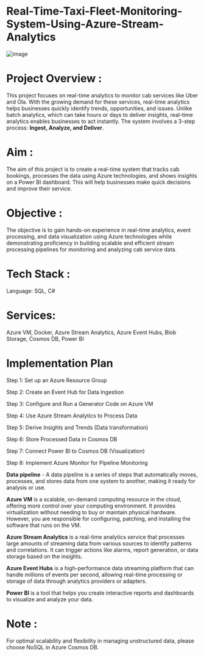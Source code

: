 # Real-Time-Taxi-Fleet-Monitoring-System-Using-Azure-Stream-Analytics
![image](https://github.com/user-attachments/assets/64617a5a-5eec-4194-a70b-82a43f62df4c)

# Project Overview :
This project focuses on real-time analytics to monitor cab services like Uber and Ola. With the growing demand for these services, real-time analytics helps businesses quickly identify trends, opportunities, and issues. Unlike batch analytics, which can take hours or days to deliver insights, real-time analytics enables businesses to act instantly. 
The system involves a 3-step process: **Ingest, Analyze, and Deliver**.

# Aim :
The aim of this project is to create a real-time system that tracks cab bookings, processes the data using Azure technologies, and shows insights on a Power BI dashboard. This will help businesses make quick decisions and improve their service.
# Objective :
The objective is to gain hands-on experience in real-time analytics, event processing, and data visualization using Azure technologies while demonstrating proficiency in building scalable and efficient stream processing pipelines for monitoring and analyzing cab service data.
# Tech Stack :
Language: SQL, C#
# Services: 
Azure VM, Docker, Azure Stream Analytics, Azure Event Hubs, Blob Storage, Cosmos DB, Power BI
# Implementation Plan
Step 1: Set up an Azure Resource Group

Step 2: Create an Event Hub for Data Ingestion

Step 3: Configure and Run a Generator Code on Azure VM

Step 4: Use Azure Stream Analytics to Process Data

Step 5: Derive Insights and Trends (Data transformation)

Step 6: Store Processed Data in Cosmos DB

Step 7: Connect Power BI to Cosmos DB (Visualization)

Step 8: Implement Azure Monitor for Pipeline Monitoring

**Data pipeline** - A data pipeline is a series of steps that automatically moves, processes, and stores data from one system to another, making it ready for analysis or use.

 **Azure VM** is a scalable, on-demand computing resource in the cloud, offering more control over your computing environment. It provides virtualization without needing to buy or maintain physical hardware. However, you are responsible for configuring, patching, and installing the software that runs on the VM.

**Azure Stream Analytics** is a real-time analytics service that processes large amounts of streaming data from various sources to identify patterns and correlations. It can trigger actions like alarms, report generation, or data storage based on the insights.

**Azure Event Hubs** is a high-performance data streaming platform that can handle millions of events per second, allowing real-time processing or storage of data through analytics providers or adapters.

 **Power BI** is a tool that helps you create interactive reports and dashboards to visualize and analyze your data.
 
# Note : 
For optimal scalability and flexibility in managing unstructured data, please choose NoSQL in Azure Cosmos DB.
